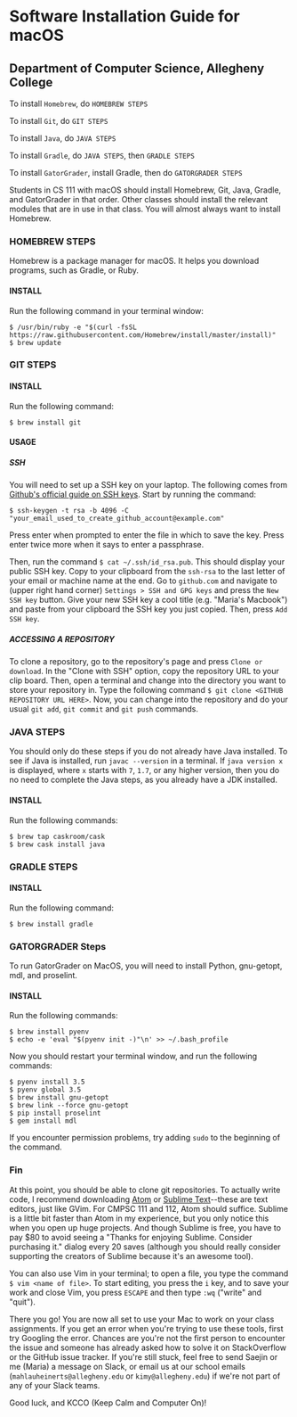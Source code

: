 # Software Installation Guide for macOS

## Department of Computer Science, Allegheny College

To install `Homebrew`, do `HOMEBREW STEPS`

To install `Git`, do `GIT STEPS`

To install `Java`, do `JAVA STEPS`

To install `Gradle`, do `JAVA STEPS`, then `GRADLE STEPS`

To install `GatorGrader`, install Gradle, then do `GATORGRADER STEPS`

Students in CS 111 with macOS should install Homebrew, Git, Java, Gradle, and GatorGrader in that order. Other classes should install the relevant modules that are in use in that class. You will almost always want to install Homebrew.

### HOMEBREW STEPS

Homebrew is a package manager for macOS. It helps you download programs, such as Gradle, or Ruby.

#### INSTALL

Run the following command in your terminal window:

```
$ /usr/bin/ruby -e "$(curl -fsSL https://raw.githubusercontent.com/Homebrew/install/master/install)"
$ brew update
```

### GIT STEPS

#### INSTALL

Run the following command:

```
$ brew install git
```

#### USAGE

##### SSH

You will need to set up a SSH key on your laptop. The following comes from [Github's official guide on SSH keys](https://help.github.com/articles/generating-a-new-ssh-key-and-adding-it-to-the-ssh-agent/). Start by running the command:

```
$ ssh-keygen -t rsa -b 4096 -C "your_email_used_to_create_github_account@example.com"
```

Press enter when prompted to enter the file in which to save the key. Press enter twice more when it says to enter a passphrase.

Then, run the command `$ cat ~/.ssh/id_rsa.pub`. This should display your public SSH key. Copy to your clipboard from the `ssh-rsa` to the last letter of your email or machine name at the end. Go to `github.com` and navigate to (upper right hand corner) `Settings > SSH and GPG keys` and press the `New SSH key` button. Give your new SSH key a cool title (e.g. "Maria's Macbook") and paste from your clipboard the SSH key you just copied. Then, press `Add SSH key`.

##### ACCESSING A REPOSITORY

To clone a repository, go to the repository's page and press `Clone or download`. In the "Clone with SSH" option, copy the repository URL to your clip board. Then, open a terminal and change into the directory you want to store your repository in. Type the following command `$ git clone <GITHUB REPOSITORY URL HERE>`. Now, you can change into the repository and do your usual `git add`, `git commit` and `git push` commands.

### JAVA STEPS

You should only do these steps if you do not already have Java installed. To see if Java is installed, run `javac --version` in a terminal. If `java version x` is displayed, where `x` starts with `7`, `1.7`, or any higher version, then you do no need to complete the Java steps, as you already have a JDK installed.

#### INSTALL

Run the following commands:

```
$ brew tap caskroom/cask
$ brew cask install java
```

### GRADLE STEPS

#### INSTALL

Run the following command:

```
$ brew install gradle
```

### GATORGRADER Steps

To run GatorGrader on MacOS, you will need to install Python, gnu-getopt, mdl, and proselint.

#### INSTALL

Run the following commands:

```
$ brew install pyenv
$ echo -e 'eval "$(pyenv init -)"\n' >> ~/.bash_profile
```

Now you should restart your terminal window, and run the following commands:

```
$ pyenv install 3.5
$ pyenv global 3.5
$ brew install gnu-getopt
$ brew link --force gnu-getopt
$ pip install proselint
$ gem install mdl
```

If you encounter permission problems, try adding `sudo` to the beginning of the command.

### Fin

At this point, you should be able to clone git repositories. To actually write code, I recommend downloading [Atom](https://atom.io/) or [Sublime Text](https://www.sublimetext.com/)--these are text editors, just like GVim. For CMPSC 111 and 112, Atom should suffice. Sublime is a little bit faster than Atom in my experience, but you only notice this when you open up huge projects. And though Sublime is free, you have to pay $80 to avoid seeing a "Thanks for enjoying Sublime. Consider purchasing it." dialog every 20 saves (although you should really consider supporting the creators of Sublime because it's an awesome tool).

You can also use Vim in your terminal; to open a file, you type the command `$ vim <name of file>`. To start editing, you press the `i` key, and to save your work and close Vim, you press `ESCAPE` and then type `:wq` ("write" and "quit").

There you go! You are now all set to use your Mac to work on your class assignments. If you get an error when you're trying to use these tools, first try Googling the error. Chances are you're not the first person to encounter the issue and someone has already asked how to solve it on StackOverflow or the GitHub issue tracker. If you're still stuck, feel free to send Saejin or me (Maria) a message on Slack, or email us at our school emails (`mahlauheinerts@allegheny.edu` or `kimy@allegheny.edu`) if we're not part of any of your Slack teams.

Good luck, and KCCO (Keep Calm and Computer On)!
